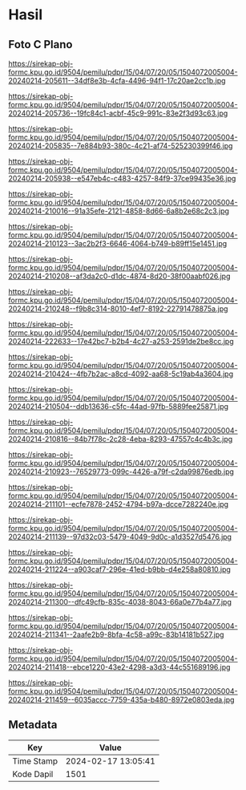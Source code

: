 # Hasil

## Foto C Plano

https://sirekap-obj-formc.kpu.go.id/9504/pemilu/pdpr/15/04/07/20/05/1504072005004-20240214-205611--34df8e3b-4cfa-4496-94f1-17c20ae2cc1b.jpg

https://sirekap-obj-formc.kpu.go.id/9504/pemilu/pdpr/15/04/07/20/05/1504072005004-20240214-205736--19fc84c1-acbf-45c9-991c-83e2f3d93c63.jpg

https://sirekap-obj-formc.kpu.go.id/9504/pemilu/pdpr/15/04/07/20/05/1504072005004-20240214-205835--7e884b93-380c-4c21-af74-525230399f46.jpg

https://sirekap-obj-formc.kpu.go.id/9504/pemilu/pdpr/15/04/07/20/05/1504072005004-20240214-205938--e547eb4c-c483-4257-84f9-37ce99435e36.jpg

https://sirekap-obj-formc.kpu.go.id/9504/pemilu/pdpr/15/04/07/20/05/1504072005004-20240214-210016--91a35efe-2121-4858-8d66-6a8b2e68c2c3.jpg

https://sirekap-obj-formc.kpu.go.id/9504/pemilu/pdpr/15/04/07/20/05/1504072005004-20240214-210123--3ac2b2f3-6646-4064-b749-b89ff15e1451.jpg

https://sirekap-obj-formc.kpu.go.id/9504/pemilu/pdpr/15/04/07/20/05/1504072005004-20240214-210208--af3da2c0-d1dc-4874-8d20-38f00aabf026.jpg

https://sirekap-obj-formc.kpu.go.id/9504/pemilu/pdpr/15/04/07/20/05/1504072005004-20240214-210248--f9b8c314-8010-4ef7-8192-22791478875a.jpg

https://sirekap-obj-formc.kpu.go.id/9504/pemilu/pdpr/15/04/07/20/05/1504072005004-20240214-222633--17e42bc7-b2b4-4c27-a253-2591de2be8cc.jpg

https://sirekap-obj-formc.kpu.go.id/9504/pemilu/pdpr/15/04/07/20/05/1504072005004-20240214-210424--4fb7b2ac-a8cd-4092-aa68-5c19ab4a3604.jpg

https://sirekap-obj-formc.kpu.go.id/9504/pemilu/pdpr/15/04/07/20/05/1504072005004-20240214-210504--ddb13636-c5fc-44ad-97fb-5889fee25871.jpg

https://sirekap-obj-formc.kpu.go.id/9504/pemilu/pdpr/15/04/07/20/05/1504072005004-20240214-210816--84b7f78c-2c28-4eba-8293-47557c4c4b3c.jpg

https://sirekap-obj-formc.kpu.go.id/9504/pemilu/pdpr/15/04/07/20/05/1504072005004-20240214-210923--76529773-099c-4426-a79f-c2da99876edb.jpg

https://sirekap-obj-formc.kpu.go.id/9504/pemilu/pdpr/15/04/07/20/05/1504072005004-20240214-211101--ecfe7878-2452-4794-b97a-dcce7282240e.jpg

https://sirekap-obj-formc.kpu.go.id/9504/pemilu/pdpr/15/04/07/20/05/1504072005004-20240214-211139--97d32c03-5479-4049-9d0c-a1d3527d5476.jpg

https://sirekap-obj-formc.kpu.go.id/9504/pemilu/pdpr/15/04/07/20/05/1504072005004-20240214-211224--a903caf7-296e-41ed-b9bb-d4e258a80810.jpg

https://sirekap-obj-formc.kpu.go.id/9504/pemilu/pdpr/15/04/07/20/05/1504072005004-20240214-211300--dfc49cfb-835c-4038-8043-66a0e77b4a77.jpg

https://sirekap-obj-formc.kpu.go.id/9504/pemilu/pdpr/15/04/07/20/05/1504072005004-20240214-211341--2aafe2b9-8bfa-4c58-a99c-83b14181b527.jpg

https://sirekap-obj-formc.kpu.go.id/9504/pemilu/pdpr/15/04/07/20/05/1504072005004-20240214-211418--ebce1220-43e2-4298-a3d3-44c551689196.jpg

https://sirekap-obj-formc.kpu.go.id/9504/pemilu/pdpr/15/04/07/20/05/1504072005004-20240214-211459--6035accc-7759-435a-b480-8972e0803eda.jpg


## Metadata

| Key        | Value               |
| ---------- | ------------------- |
| Time Stamp | 2024-02-17 13:05:41 |
| Kode Dapil | 1501                |



